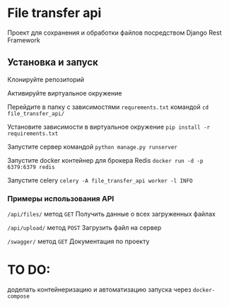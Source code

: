# File transfer api
Проект для сохранения и обработки файлов посредством Django Rest Framework

## Установка и запуск
Клонируйте репозиторий

Активируйте виртуальное окружение

Перейдите в папку с зависимостями ```requrements.txt``` командой `cd file_transfer_api/`

Установите зависимости в виртуальное окружение ```pip install -r requirements.txt```

Запустите сервер командой ```python manage.py runserver```

Запустите docker контейнер для брокера Redis ```docker run -d -p 6379:6379 redis```

Запустите celery  ```celery -A file_transfer_api worker -l INFO```

### Примеры использования API 
```/api/files/``` метод ```GET```
Получить данные о всех загруженных файлах

```/api/upload/``` метод ```POST```
Загрузить файл на сервер

```/swagger/``` метод ```GET```
Документация по проекту


# TO DO:
доделать контейнеризацию и автоматизацию запуска через ```docker-compose```
